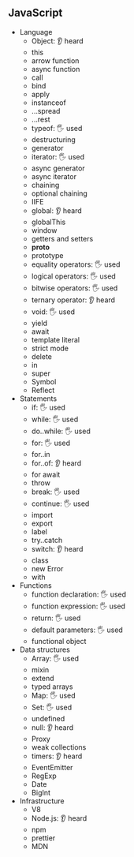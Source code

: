 ## JavaScript

- Language
  - Object: 👂 heard
  - this
  - arrow function
  - async function
  - call
  - bind
  - apply
  - instanceof
  - ...spread
  - ...rest
  - typeof: 🖐 used
  - destructuring
  - generator
  - iterator: 🖐 used
  - async generator
  - async iterator
  - chaining
  - optional chaining
  - IIFE
  - global: 👂 heard
  - globalThis
  - window
  - getters and setters
  - __proto__
  - prototype
  - equality operators: 🖐 used
  - logical operators: 🖐 used
  - bitwise operators: 🖐 used
  - ternary operator: 👂 heard
  - void: 🖐 used
  - yield
  - await
  - template literal
  - strict mode
  - delete
  - in
  - super
  - Symbol
  - Reflect
- Statements
  - if: 🖐 used
  - while: 🖐 used
  - do..while: 🖐 used
  - for: 🖐 used
  - for..in
  - for..of: 👂 heard
  - for await
  - throw
  - break: 🖐 used
  - continue: 🖐 used
  - import
  - export
  - label
  - try..catch
  - switch: 👂 heard
  - class
  - new Error
  - with
- Functions
  - function declaration: 🖐 used
  - function expression: 🖐 used
  - return: 🖐 used
  - default parameters: 🖐 used
  - functional object
- Data structures
  - Array: 🖐 used
  - mixin
  - extend
  - typed arrays
  - Map: 🖐 used
  - Set: 🖐 used
  - undefined
  - null: 👂 heard
  - Proxy
  - weak collections
  - timers: 👂 heard
  - EventEmitter
  - RegExp
  - Date
  - BigInt
- Infrastructure
  - V8
  - Node.js: 👂 heard
  - npm
  - prettier
  - MDN
